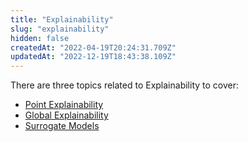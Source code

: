 ```yaml
---
title: "Explainability"
slug: "explainability"
hidden: false
createdAt: "2022-04-19T20:24:31.709Z"
updatedAt: "2022-12-19T18:43:38.109Z"
---
```

There are three topics related to Explainability to cover:

- [Point Explainability](doc:point-explainability) 
- [Global Explainability](doc:global-explainability) 
- [Surrogate Models](doc:surrogate-models)